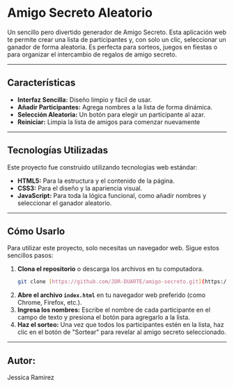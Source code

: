 # Amigo Secreto Aleatorio

Un sencillo pero divertido generador de Amigo Secreto. Esta aplicación web te permite crear una lista de participantes y, con solo un clic, seleccionar un ganador de forma aleatoria. Es perfecta para sorteos, juegos en fiestas o para organizar el intercambio de regalos de amigo secreto.

---

## Características

* **Interfaz Sencilla:** Diseño limpio y fácil de usar.
* **Añadir Participantes:** Agrega nombres a la lista de forma dinámica.
* **Selección Aleatoria:** Un botón para elegir un participante al azar.
* **Reiniciar:** Limpia la lista de amigos para comenzar nuevamente
---

## Tecnologías Utilizadas

Este proyecto fue construido utilizando tecnologías web estándar:

* **HTML5:** Para la estructura y el contenido de la página.
* **CSS3:** Para el diseño y la apariencia visual.
* **JavaScript:** Para toda la lógica funcional, como añadir nombres y seleccionar el ganador aleatorio.

---

## Cómo Usarlo

Para utilizar este proyecto, solo necesitas un navegador web. Sigue estos sencillos pasos:

1.  **Clona el repositorio** o descarga los archivos en tu computadora.
    ```bash
    git clone [https://github.com/JDR-DUARTE/amigo-secreto.git](https://github.com/JDR-DUARTE/amigo-secreto.git)
    ```
2.  **Abre el archivo `index.html`** en tu navegador web preferido (como Chrome, Firefox, etc.).
3.  **Ingresa los nombres:** Escribe el nombre de cada participante en el campo de texto y presiona el botón para agregarlo a la lista.
4.  **Haz el sorteo:** Una vez que todos los participantes estén en la lista, haz clic en el botón de "Sortear" para revelar al amigo secreto seleccionado.

---
## Autor:
 Jessica Ramirez

